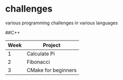 # challenges
various programming challenges in various languages

##C++

| Week 	| Project 		 |
| ----- | -------------- |
| 1  	| Calculate Pi   |
| 2  	| Fibonacci      |
| 3  	| CMake for beginners|
